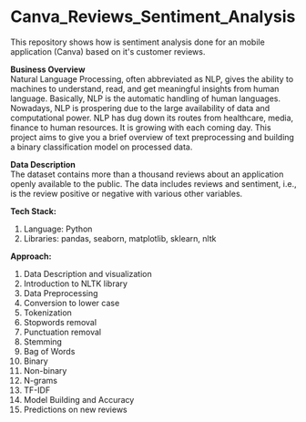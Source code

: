 # Canva_Reviews_Sentiment_Analysis
This repository shows how is sentiment analysis done for an mobile application (Canva) based on it's customer reviews.

<b> Business Overview </b> <br>
Natural Language Processing, often abbreviated as NLP, gives the ability to machines to understand, read, and get meaningful insights from human language. Basically, NLP is the automatic handling of human languages.  Nowadays, NLP is prospering due to the large availability of data and computational power. NLP has dug down its routes from healthcare, media, finance to human resources. It is growing with each coming day. This project aims to give you a brief overview of text preprocessing and building a binary classification model on processed data. <br>

<b> Data Description </b> <br>
The dataset contains more than a thousand reviews about an application openly available to the public. The data includes reviews and sentiment, i.e., is the review positive or negative with various other variables. <br>

<b> Tech Stack: </b> <br>
  1. Language: Python 
  2. Libraries:  pandas, seaborn, matplotlib, sklearn, nltk 
 
<b> Approach: </b> <br>
1. Data Description and visualization
2. Introduction to NLTK library
3. Data Preprocessing
4. Conversion to lower case
5. Tokenization
6. Stopwords removal
7. Punctuation removal
8. Stemming
9. Bag of Words
10. Binary
11. Non-binary
12. N-grams
13. TF-IDF
14. Model Building and Accuracy 
15. Predictions on new reviews
